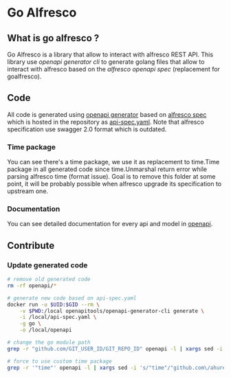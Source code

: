 # Go Alfresco

## What is go alfresco ?

Go Alfresco is a library that allow to interact with alfresco REST API.
This library use *openapi generator cli* to generate golang files that allow to interact with alfresco based on the *alfresco openapi spec* (replacement for goalfresco).

## Code

All code is generated using [openapi generator](https://openapi-generator.tech/) based on [alfresco spec](https://api-explorer.alfresco.com/api-explorer/definitions/alfresco-core.yaml) which is hosted in the repository as [api-spec.yaml](https://github.com/ahuret/goalfresco/blob/master/api-spec.yaml).
Note that alfresco specification use swagger 2.0 format which is outdated.

### Time package

You can see there's a time package, we use it as replacement to time.Time package in all generated code since time.Unmarshal return error while parsing alfresco time (format issue).
Goal is to remove this folder at some point, it will be probably possible when alfresco upgrade its specification to upstream one.

### Documentation

You can see detailed documentation for every api and model in [openapi](https://github.com/ahuret/goalfresco/tree/master/openapi#readme).

## Contribute

### Update generated code

```bash
# remove old generated code
rm -rf openapi/*

# generate new code based on api-spec.yaml
docker run -u $UID:$GID --rm \
    -v $PWD:/local openapitools/openapi-generator-cli generate \
    -i /local/api-spec.yaml \
    -g go \
    -o /local/openapi

# change the go module path
grep -r "github.com/GIT_USER_ID/GIT_REPO_ID" openapi -l | xargs sed -i 's/GIT_USER_ID\/GIT_REPO_ID/ahuret\/goalfresco\/openapi/g'

# force to use custom time package
grep -r '"time"' openapi -l | xargs sed -i 's/"time"/"github.com\/ahuret\/goalfresco\/time"/g'
```
